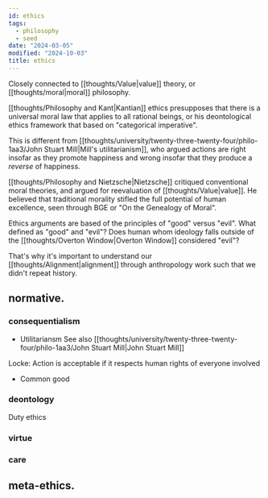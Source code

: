 ```yaml
---
id: ethics
tags:
  - philosophy
  - seed
date: "2024-03-05"
modified: "2024-10-03"
title: ethics
---
```


Closely connected to [[thoughts/Value|value]] theory, or [[thoughts/moral|moral]] philosophy.

[[thoughts/Philosophy and Kant|Kantian]] ethics presupposes that there is a universal moral law that applies to all rational beings, or his deontological ethics framework that based on "categorical imperative".

This is different from [[thoughts/university/twenty-three-twenty-four/philo-1aa3/John Stuart Mill|Mill's utilitarianism]], who argued actions are right insofar as they promote happiness and wrong insofar that they produce a _reverse_ of happiness.

[[thoughts/Philosophy and Nietzsche|Nietzsche]] critiqued conventional moral theories, and argued for reevaluation of [[thoughts/Value|value]]. He believed that traditional morality stifled the full potential of human excellence, seen through BGE or "On the Genealogy of Moral".

Ethics arguments are based of the principles of "good" versus "evil". What defined as "good" and "evil"? Does human whom ideology falls outside of the [[thoughts/Overton Window|Overton Window]] considered "evil"?

That's why it's important to understand our [[thoughts/Alignment|alignment]] through anthropology work such that we didn't repeat history.

## normative.

### consequentialism

- Utilitariansm
  See also [[thoughts/university/twenty-three-twenty-four/philo-1aa3/John Stuart Mill|John Stuart Mill]]

Locke: Action is acceptable if it respects human rights of everyone involved

- Common good

### deontology

Duty ethics

### virtue

### care


## meta-ethics.
